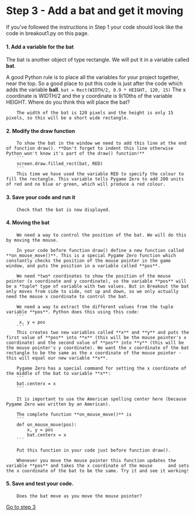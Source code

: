 # Step 3 - Add a bat and get it moving

If you've followed the instructions in Step 1 your code should look like the code in breakout1.py on this page.

#### 1. Add a variable for the bat

   The bat is another object of type rectangle. We will put it in a variable called **bat**.

A good Python rule is to place all the variables for your project together, near the top. So a good place to put this code is just after the code which adds the variable **ball**.
        ```
        bat = Rect(WIDTH/2, 0.9 * HEIGHT, 120, 15)
        ```
        The x coordinate is WIDTH/2 and the y coordinate is 9/10ths of the variable HEIGHT. Where do you think this will place the bat? 

        The width of the bat is 120 pixels and the height is only 15 pixels, so this will be a short wide rectangle.

#### 2. Modify the draw function

        To show the bat in the window we need to add this line at the end of function draw(). **Don't forget to indent this line otherwise Python won't know it's part of the draw() function!**
        ```
        screen.draw.filled_rect(bat, RED)
        ```
        This time we have used the variable RED to specify the colour to fill the rectangle. This variable tells Pygame Zero to add 200 units of red and no blue or green, which will produce a red colour.

#### 3. Save your code and run it

        Check that the bat is now displayed.

#### 4. Moving the bat

        We need a way to control the position of the bat. We will do this by moving the mouse.

        In your code before function draw() define a new function called **on_mouse_move()**. This is a special Pygame Zero function which constantly checks the position of the mouse pointer in the game window, and puts the position in a variable called **pos**.

        We need *two* coordinates to show the position of the mouse pointer (x coordinate and y coordinate), so the variable **pos** will be a *tuple* type of variable with two values. But in Breakout the bat only moves from side to side, not up and down, so we only actually need the mouse x coordinate to control the bat. 

        We need a way to extract the different values from the tuple variable **pos**. Python does this using this code:
        ```
         x, y = pos
        ```
        This creates two new variables called **x** and **y** and puts the first value of **pos** into **x** (this will be the mouse pointer's x coordinate) and the second value of **pos** into **y** (this will be the mouse pointer's y coordinate). We want the x coordinate of the bat rectangle to be the same as the x coordinate of the mouse pointer - this will equal our new variable **x**. 

        Pygame Zero has a special command for setting the x coordinate of the middle of the bat to variable **x**:
        ```
        bat.centerx = x
        ```

        It is important to use the American spelling center here (because Pygame Zero was written by an American).

        The complete function **on_mouse_move()** is
        ```
        def on_mouse_move(pos):
            x, y = pos
            bat.centerx = x
        ```

        Put this function in your code just before function draw().

        Whenever you move the mouse pointer this function updates the variable **pos** and takes the x coordinate of the mouse      and sets the x coordinate of the bat to be the same. Try it and see it working!

#### 5. Save and test your code.

        Does the bat move as you move the mouse pointer?

[Go to step 3](../step03-move_the_ball)
